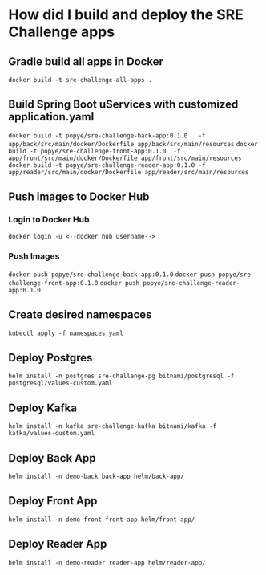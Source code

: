 # How did I build and deploy the SRE Challenge apps

## Gradle build all apps in Docker

`docker build -t sre-challenge-all-apps .`

## Build Spring Boot uServices with customized application.yaml
`docker build -t popye/sre-challenge-back-app:0.1.0   -f app/back/src/main/docker/Dockerfile app/back/src/main/resources`
`docker build -t popye/sre-challenge-front-app:0.1.0  -f app/front/src/main/docker/Dockerfile app/front/src/main/resources`
`docker build -t popye/sre-challenge-reader-app:0.1.0 -f app/reader/src/main/docker/Dockerfile app/reader/src/main/resources`

## Push images to Docker Hub

### Login to Docker Hub

`docker login -u <--docker hub username-->`

### Push Images
`docker push popye/sre-challenge-back-app:0.1.0`
`docker push popye/sre-challenge-front-app:0.1.0`
`docker push popye/sre-challenge-reader-app:0.1.0`

## Create desired namespaces
`kubectl apply -f namespaces.yaml`

## Deploy Postgres
`helm install -n postgres sre-challenge-pg bitnami/postgresql -f postgresql/values-custom.yaml`

## Deploy Kafka
`helm install -n kafka sre-challenge-kafka bitnami/kafka -f kafka/values-custom.yaml`

## Deploy Back App
`helm install -n demo-back back-app helm/back-app/`

## Deploy Front App
`helm install -n demo-front front-app helm/front-app/`

## Deploy Reader App
`helm install -n demo-reader reader-app helm/reader-app/`
